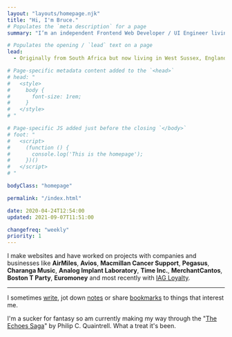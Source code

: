 ```yaml
---
layout: "layouts/homepage.njk"
title: "Hi, I'm Bruce."
# Populates the `meta description` for a page
summary: "I’m an independent Frontend Web Developer / UI Engineer living in West Sussex, England and have been helping companies and businesses build their websites for a number of years."

# Populates the opening / `lead` text on a page
lead:
  - Originally from South Africa but now living in West Sussex, England. Here's a bit more <a href="/about">about me</a> and the <a href="/work">work that I do</a>.

# Page-specific metadata content added to the `<head>`
# head: "
#   <style>
#     body {
#       font-size: 1rem;
#     }
#   </style>
# "

# Page-specific JS added just before the closing `</body>`
# foot: "
#   <script>
#     (function () {
#       console.log('This is the homepage');
#     })()
#   </script>
# "

bodyClass: "homepage"

permalink: "/index.html"

date: 2020-04-24T12:54:00
updated: 2021-09-07T11:51:00

changefreq: "weekly"
priority: 1
---
```


I make websites and have worked on projects with companies and businesses like **AirMiles**, **Avios**, **Macmillan Cancer Support**, **Pegasus**, **Charanga Music**, **Analog Implant Laboratory**, **Time Inc.**, **MerchantCantos**, **Boston T Party**, **Euromoney** and most recently with [IAG Loyalty](https://iagloyalty.com/).

***

I sometimes [write](/writing), jot down [notes](/notes) or share [bookmarks](/bookmarks) to things that interest me.

I'm a sucker for fantasy so am currently making my way through the "[The Echoes Saga](https://www.philipcquaintrell.com/books)" by Philip C. Quaintrell. What a treat it's been.
